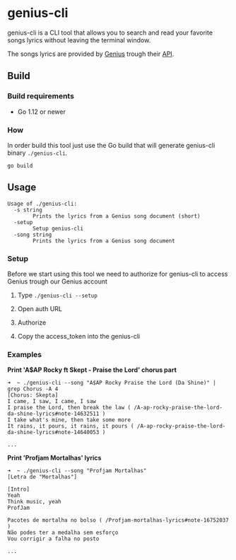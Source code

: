 # genius-cli
genius-cli is a CLI tool that allows you to search and read your favorite songs lyrics without leaving the terminal window.

The songs lyrics are provided by [Genius](https://genius.com/) trough their [API](https://docs.genius.com/).

## Build

### Build requirements

- Go 1.12 or newer

### How
In order build this tool just use the Go build that will generate genius-cli binary `./genius-cli`.

`go build`

## Usage

```
Usage of ./genius-cli:
  -s string
        Prints the lyrics from a Genius song document (short)
  -setup
        Setup genius-cli
  -song string
        Prints the lyrics from a Genius song document
```

### Setup
Before we start using this tool we need to authorize for genius-cli to access Genius trough our Genius account

1. Type `./genius-cli --setup`

2. Open auth URL 

3. Authorize

4. Copy the access_token into the genius-cli

### Examples

**Print 'A$AP Rocky ft Skept - Praise the Lord' chorus part**
```
➜  ~ ./genius-cli --song "A$AP Rocky Praise the Lord (Da Shine)" | grep Chorus -A 4
[Chorus: Skepta]
I came, I saw, I came, I saw
I praise the Lord, then break the law ( /A-ap-rocky-praise-the-lord-da-shine-lyrics#note-14632511 )
I take what's mine, then take some more
It rains, it pours, it rains, it pours ( /A-ap-rocky-praise-the-lord-da-shine-lyrics#note-14640053 )

...
```

**Print 'Profjam Mortalhas' lyrics**
```
➜  ~ ./genius-cli --song "Profjam Mortalhas"
[Letra de "Mortalhas"]

[Intro]
Yeah
Think music, yeah
ProfJam

Pacotes de mortalha no bolso ( /Profjam-mortalhas-lyrics#note-16752037 )
Não podes ter a medalha sem esforço
Vou corrigir a falha no posto

...
```